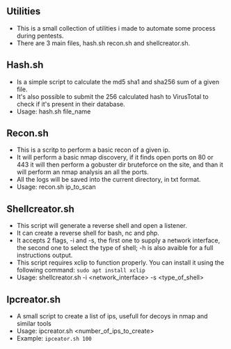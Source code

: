 ## Utilities
* This is a small collection of utilities i made to automate some process during pentests.
* There are 3 main files, hash.sh recon.sh and shellcreator.sh.

## Hash.sh
* Is a simple script to calculate the md5 sha1 and sha256 sum of a given file.
* It's also possible to submit the 256 calculated hash to VirusTotal to check if it's present in their database.
* Usage: hash.sh file_name

## Recon.sh
* This is a scritp to perform a basic recon of a given ip.
* It will perform a basic nmap discovery, if it finds open ports on 80 or 443 it will then perform a gobuster dir bruteforce on the site, and than it will perform an nmap analysis an all the ports.
* All the logs will be saved into the current directory, in txt format.
* Usage: recon.sh ip_to_scan

## Shellcreator.sh
* This script will generate a reverse shell and open a listener.
* It can create a reverse shell for bash, nc and php.
* It accepts 2 flags, -i and -s, the first one to supply a network interface, the second one to select the type of shell; -h is also avaible for a full instructions output.
* This script requires xclip to function properly. You can install it using the following command: ```sudo apt install xclip```
* Usage: shellcreator.sh -i <network_interface> -s <type_of_shell>
## Ipcreator.sh
* A small script to create a list of ips, usefull for decoys in nmap and similar tools
* Usage: ipcreator.sh <number_of_ips_to_create>
* Example: ```ipceator.sh 100```
